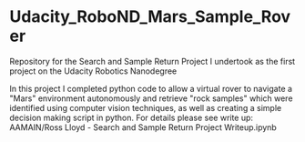 # Udacity_RoboND_Mars_Sample_Rover
Repository for the Search and Sample Return Project I undertook as the first project on the Udacity Robotics Nanodegree

In this project I completed python code to allow a virtual rover to navigate a "Mars" environment autonomously and retrieve "rock samples" which were identified using computer vision techniques, as well as creating a simple decision making script in python. For details please see write up: AAMAIN/Ross Lloyd - Search and Sample Return Project Writeup.ipynb
